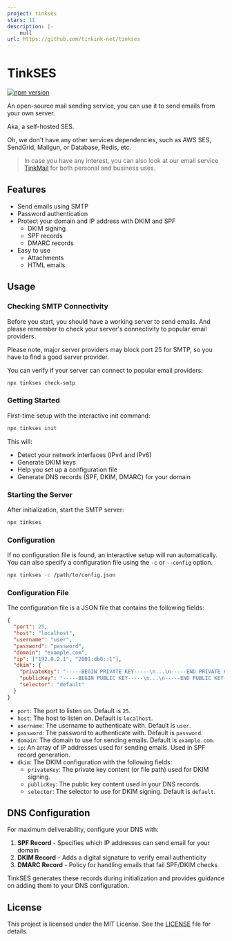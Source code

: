 ```yaml
---
project: tinkses
stars: 11
description: |-
    null
url: https://github.com/tinkink-net/tinkses
---
```


# TinkSES

[![npm version](https://img.shields.io/npm/v/tinkses.svg)](https://www.npmjs.com/package/tinkses)

An open-source mail sending service, you can use it to send emails from your own server.

Aka, a self-hosted SES.

Oh, we don't have any other services dependencies, such as AWS SES, SendGrid, Mailgun, or Database, Redis, etc.

> In case you have any interest, you can also look at our email service [TinkMail](https://tinkmail.me) for both personal and business uses.

## Features

- Send emails using SMTP
- Password authentication
- Protect your domain and IP address with DKIM and SPF
  - DKIM signing
  - SPF records
  - DMARC records
- Easy to use
  - Attachments
  - HTML emails

## Usage

### Checking SMTP Connectivity

Before you start, you should have a working server to send emails. And please remember to check your server's connectivity to popular email providers.

Please note, major server providers may block port 25 for SMTP, so you have to find a good server provider.

You can verify if your server can connect to popular email providers:

```sh
npx tinkses check-smtp
```

### Getting Started

First-time setup with the interactive init command:

```sh
npx tinkses init
```

This will:
- Detect your network interfaces (IPv4 and IPv6)
- Generate DKIM keys
- Help you set up a configuration file
- Generate DNS records (SPF, DKIM, DMARC) for your domain

### Starting the Server

After initialization, start the SMTP server:

```sh
npx tinkses
```

### Configuration

If no configuration file is found, an interactive setup will run automatically. You can also specify a configuration file using the `-c` or `--config` option.

```sh
npx tinkses -c /path/to/config.json
```

### Configuration File

The configuration file is a JSON file that contains the following fields:

```json
{
  "port": 25,
  "host": "localhost",
  "username": "user",
  "password": "password",
  "domain": "example.com",
  "ip": ["192.0.2.1", "2001:db8::1"],
  "dkim": {
    "privateKey": "-----BEGIN PRIVATE KEY-----\n...\n-----END PRIVATE KEY-----\n",
    "publicKey": "-----BEGIN PUBLIC KEY-----\n...\n-----END PUBLIC KEY-----\n",
    "selector": "default"
  }
}
```

- `port`: The port to listen on. Default is `25`.
- `host`: The host to listen on. Default is `localhost`.
- `username`: The username to authenticate with. Default is `user`.
- `password`: The password to authenticate with. Default is `password`.
- `domain`: The domain to use for sending emails. Default is `example.com`.
- `ip`: An array of IP addresses used for sending emails. Used in SPF record generation.
- `dkim`: The DKIM configuration with the following fields:
  - `privateKey`: The private key content (or file path) used for DKIM signing.
  - `publicKey`: The public key content used in your DNS records.
  - `selector`: The selector to use for DKIM signing. Default is `default`.

## DNS Configuration

For maximum deliverability, configure your DNS with:

1. **SPF Record** - Specifies which IP addresses can send email for your domain
2. **DKIM Record** - Adds a digital signature to verify email authenticity
3. **DMARC Record** - Policy for handling emails that fail SPF/DKIM checks

TinkSES generates these records during initialization and provides guidance on adding them to your DNS configuration.

## License

This project is licensed under the MIT License. See the [LICENSE](LICENSE) file for details.


